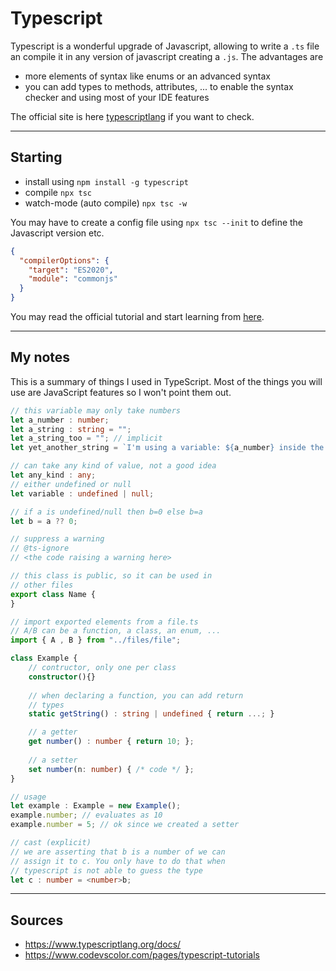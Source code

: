 # Typescript

Typescript is a wonderful upgrade of Javascript, allowing
to write a ``.ts`` file an compile it in any version
of javascript creating a ``.js``. The advantages are

* more elements of syntax like enums or
  an advanced syntax
* you can add types to methods, attributes, ...
  to enable the syntax checker and using most
  of your IDE features
  
The official site is here
[typescriptlang](https://www.typescriptlang.org/)
if you want to check.

<hr class="sr">

## Starting

* install using ``npm install -g typescript``
* compile ``npx tsc``
* watch-mode (auto compile) ``npx tsc -w``

You may have to create a config file using ``npx tsc --init``
to define the Javascript version etc.

```json
{
  "compilerOptions": {
    "target": "ES2020",
    "module": "commonjs"
  }
}
```

You may read the official tutorial and start
learning from [here](https://www.typescriptlang.org/docs/handbook/typescript-in-5-minutes.html).

<hr class="sl">

## My notes

This is a summary of things I used in TypeScript. Most
of the things you will use are JavaScript features
so I won't point them out.

```ts
// this variable may only take numbers
let a_number : number;
let a_string : string = "";
let a_string_too = ""; // implicit
let yet_another_string = `I'm using a variable: ${a_number} inside the string`;

// can take any kind of value, not a good idea
let any_kind : any;
// either undefined or null
let variable : undefined | null;

// if a is undefined/null then b=0 else b=a
let b = a ?? 0;

// suppress a warning
// @ts-ignore
// <the code raising a warning here>

// this class is public, so it can be used in
// other files
export class Name {
}

// import exported elements from a file.ts
// A/B can be a function, a class, an enum, ...
import { A , B } from "../files/file";

class Example {
    // contructor, only one per class
    constructor(){}
    
    // when declaring a function, you can add return
    // types
    static getString() : string | undefined { return ...; }

    // a getter
    get number() : number { return 10; };
    
    // a setter
    set number(n: number) { /* code */ };
}

// usage
let example : Example = new Example();
example.number; // evaluates as 10
example.number = 5; // ok since we created a setter

// cast (explicit)
// we are asserting that b is a number of we can
// assign it to c. You only have to do that when
// typescript is not able to guess the type
let c : number = <number>b; 
```

<hr class="sr">

## Sources

* <https://www.typescriptlang.org/docs/>
* <https://www.codevscolor.com/pages/typescript-tutorials>
